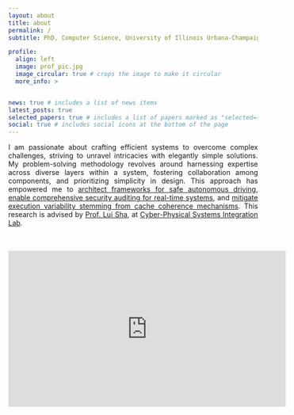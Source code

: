 ```yaml
---
layout: about
title: about
permalink: /
subtitle: PhD, Computer Science, University of Illinois Urbana-Champaign

profile:
  align: left
  image: prof_pic.jpg
  image_circular: true # crops the image to make it circular
  more_info: >


news: true # includes a list of news items
latest_posts: true
selected_papers: true # includes a list of papers marked as "selected={true}"
social: true # includes social icons at the bottom of the page
---
```


<div style="text-align: justify;">

I am passionate about crafting efficient systems to overcome complex challenges,
striving to unravel intricacies with elegantly simple solutions. 
My problem-solving methodology revolves around harnessing expertise across diverse layers within a system,
 fostering collaboration among components,
 and prioritizing simplicity in design.
This approach has empowered me to
  <a href="/projects/av-safety/"> architect frameworks for safe autonomous driving</a>,
  <a href="/projects/ellipsis/"> enable comprehensive security auditing for real-time systems</a>,
 and <a href="/projects/inc-oc/"> mitigate execution variability stemming from cache coherence mechanisms</a>.
This research is advised by <a href="https://cs.illinois.edu/about/people/faculty/lrs">Prof. Lui Sha</a>, at <a href="https://cps-il.github.io/">Cyber-Physical Systems Integration Lab</a>.

</div>

<br>
<br>


<div class="video-container">
  <iframe width="560" height="315" src="https://www.youtube.com/embed/ONt4fxt-biE?si=b9a-kDg9OUEE6mjA" title="Research Summary" frameborder="0" allow="accelerometer; autoplay; clipboard-write; encrypted-media; gyroscope; picture-in-picture; web-share" allowfullscreen></iframe>
</div>

<br>
<br>

